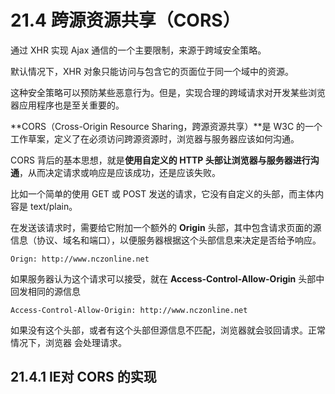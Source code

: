 # 21.4 跨源资源共享（CORS）

通过 XHR 实现 Ajax 通信的一个主要限制，来源于跨域安全策略。

默认情况下，XHR 对象只能访问与包含它的页面位于同一个域中的资源。

这种安全策略可以预防某些恶意行为。但是，实现合理的跨域请求对开发某些浏览器应用程序也是至关重要的。

**CORS（Cross-Origin Resource Sharing，跨源资源共享）**是 W3C 的一个工作草案，定义了在必须访问跨源资源时，浏览器与服务器应该如何沟通。

CORS 背后的基本思想，就是**使用自定义的 HTTP 头部让浏览器与服务器进行沟通**，从而决定请求或响应是应该成功，还是应该失败。

比如一个简单的使用 GET 或 POST 发送的请求，它没有自定义的头部，而主体内容是 text/plain。

在发送该请求时，需要给它附加一个额外的 **Origin** 头部，其中包含请求页面的源信息（协议、域名和端口），以便服务器根据这个头部信息来决定是否给予响应。

```
Orign: http://www.nczonline.net
```

如果服务器认为这个请求可以接受，就在 **Access-Control-Allow-Origin** 头部中回发相同的源信息

```
Access-Control-Allow-Origin: http://www.nczonline.net
```

如果没有这个头部，或者有这个头部但源信息不匹配，浏览器就会驳回请求。正常情况下，浏览器 会处理请求。

## **21.4.1 IE对 CORS 的实现**

